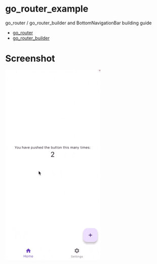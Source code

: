 # go_router_example
go_router / go_router_builder and BottomNavigationBar building guide

- [go_router](https://pub.dev/packages/go_router)
- [go_router_builder](https://pub.dev/documentation/go_router_builder/latest/)

# Screenshot

<img src="art/screenshot.gif" width="300" />
